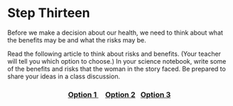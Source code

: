 # Step Thirteen

Before we make a decision about our health, we need to think about what the benefits may be and what the risks may be.

Read the following article to think about risks and benefits. (Your teacher will tell you which option to choose.) In your science notebook, write some of the benefits and risks that the woman in the story faced. Be prepared to share your ideas in a class discussion. 

### <div align="center">[Option 1 ]()&nbsp;&nbsp;&nbsp; [Option 2]()&nbsp;&nbsp;&nbsp;[Option 3]()</div>

<!-- !!!NEEDS LINKS TO READING OPTIONS!!!*** -->